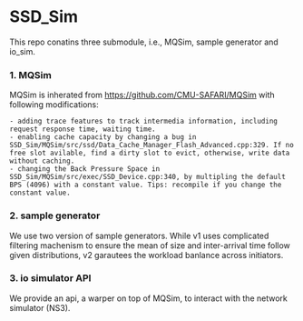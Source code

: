 # SSD_Sim

This repo conatins three submodule, i.e., MQSim, sample generator and io_sim.

### 1. MQSim 
MQSim is inherated from https://github.com/CMU-SAFARI/MQSim with following modifications:
    
    - adding trace features to track intermedia information, including request response time, waiting time.
    - enabling cache capacity by changing a bug in SSD_Sim/MQSim/src/ssd/Data_Cache_Manager_Flash_Advanced.cpp:329. If no free slot avilable, find a dirty slot to evict, otherwise, write data without caching.
    - changing the Back Pressure Space in SSD_Sim/MQSim/src/exec/SSD_Device.cpp:340, by multipling the default BPS (4096) with a constant value. Tips: recompile if you change the constant value.

### 2. sample generator
We use two version of sample generators. While v1 uses complicated filtering machenism to ensure the mean of size and inter-arrival time follow given distributions, v2 garautees the workload banlance across initiators.

### 3. io simulator API
We provide an api, a warper on top of MQSim, to interact with the network simulator (NS3).
